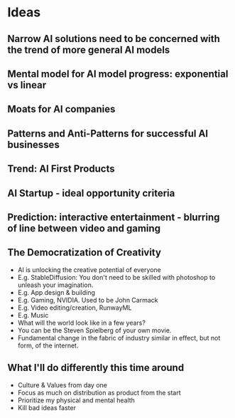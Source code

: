 # Ideas

## Narrow AI solutions need to be concerned with the trend of more general AI models

## Mental model for AI model progress: exponential vs linear

## Moats for AI companies

## Patterns and Anti-Patterns for successful AI businesses

## Trend: AI First Products 

## AI Startup - ideal opportunity criteria

## Prediction: interactive entertainment - blurring of line between video and gaming

## The Democratization of Creativity
- AI is unlocking the creative potential of everyone
- E.g. StableDiffusion: You don't need to be skilled with photoshop to unleash your imagination.
- E.g. App design & building
- E.g. Gaming, NVIDIA. Used to be John Carmack
- E.g. Video editing/creation, RunwayML
- E.g. Music
- What will the world look like in a few years?
- You can be the Steven Spielberg of your own movie. 
- Fundamental change in the fabric of industry similar in effect, but not form, of the internet.

## What I'll do differently this time around
- Culture & Values from day one
- Focus as much on distribution as product from the start
- Prioritize my physical and mental health
- Kill bad ideas faster